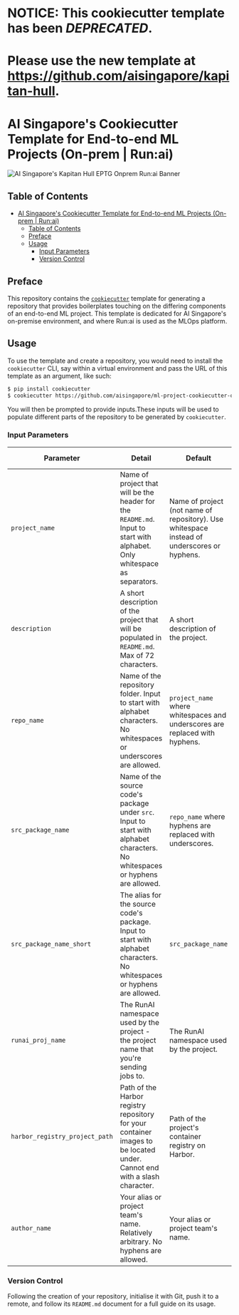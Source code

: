 # NOTICE: This cookiecutter template has been ***DEPRECATED***.
# Please use the new template at https://github.com/aisingapore/kapitan-hull.

# AI Singapore's Cookiecutter Template for End-to-end ML Projects (On-prem | Run:ai)

![AI Singapore's Kapitan Hull EPTG Onprem Run:ai Banner](./assets/kapitan-hull-eptg-onprem-runai-banner.png)

## Table of Contents

- [AI Singapore's Cookiecutter Template for End-to-end ML Projects (On-prem | Run:ai)](#ai-singapores-cookiecutter-template-for-end-to-end-ml-projects-on-prem--runai)
  - [Table of Contents](#table-of-contents)
  - [Preface](#preface)
  - [Usage](#usage)
    - [Input Parameters](#input-parameters)
    - [Version Control](#version-control)

## Preface

This repository contains the
[`cookiecutter`](https://cookiecutter.readthedocs.io/en/stable/)
template for generating a repository that provides boilerplates touching
on the differing components of an end-to-end ML project. This template
is dedicated for AI Singapore's on-premise environment, and where
Run:ai is used as the MLOps platform.

## Usage

To use the template and create a repository, you would need to install
the `cookiecutter` CLI, say within a virtual environment and pass the
URL of this template as an argument, like such:

```bash
$ pip install cookiecutter
$ cookiecutter https://github.com/aisingapore/ml-project-cookiecutter-onprem-runai
```

You will then be prompted to provide inputs.These inputs will be used to
populate different parts of the repository to be generated by
`cookiecutter`.

### Input Parameters

| Parameter                      | Detail                                                                                                                           | Default                                                                                   	| Regex Reference                                                                                                    	|
|------------------------------- |--------------------------------------------------------------------------------------------------------------------------------	|-------------------------------------------------------------------------------------------- |--------------------------------------------------------------------------------------------------------------------	|
| `project_name`                 | Name of project that will be the header for the `README.md`. Input to start with alphabet. Only whitespace as separators.      	| Name of project (not name of repository). Use whitespace instead of underscores or hyphens. | [Link](https://github.com/aisingapore/ml-project-cookiecutter-onprem-runai/blob/main/hooks/pre_gen_project.py#L8)  	|
| `description`                  | A short description of the project that will be populated in `README.md`. Max of 72 characters.                                	| A short description of the project.                                                        	| NIL                                                                                                                	|
| `repo_name`                    | Name of the repository folder. Input to start with alphabet characters. No whitespaces or underscores are allowed.             	| `project_name` where whitespaces and underscores are replaced with hyphens. 	              | [Link](https://github.com/aisingapore/ml-project-cookiecutter-onprem-runai/blob/main/hooks/pre_gen_project.py#L13) 	|
| `src_package_name`             | Name of the source code's package under `src`. Input to start with alphabet characters. No whitespaces or hyphens are allowed. 	| `repo_name` where hyphens are replaced with underscores.                                  	| [Link](https://github.com/aisingapore/ml-project-cookiecutter-onprem-runai/blob/main/hooks/pre_gen_project.py#L16) 	|
| `src_package_name_short`       | The alias for the source code's package. Input to start with alphabet characters. No whitespaces or hyphens are allowed.       	| `src_package_name`                                                          	              | [Link](https://github.com/aisingapore/ml-project-cookiecutter-onprem-runai/blob/main/hooks/pre_gen_project.py#L19) 	|
| `runai_proj_name`              | The RunAI namespace used by the project - the project name that you're sending jobs to.                                          | The RunAI namespace used by the project.                                                    | NIL
| `harbor_registry_project_path` | Path of the Harbor registry repository for your container images to be located under. Cannot end with a slash character.       	| Path of the project's container registry on Harbor.                                        	| [Link](https://github.com/aisingapore/ml-project-cookiecutter-onprem-runai/blob/main/hooks/pre_gen_project.py#L22) 	|
| `author_name`                  | Your alias or project team's name. Relatively arbitrary. No hyphens are allowed.                                               	| Your alias or project team's name.      	                                                  | [Link](https://github.com/aisingapore/ml-project-cookiecutter-onprem-runai/blob/main/hooks/pre_gen_project.py#L25) 	|

### Version Control

Following the creation of your repository,
initialise it with Git, push it to a
remote, and follow its
`README.md` document for a full guide on its usage.

